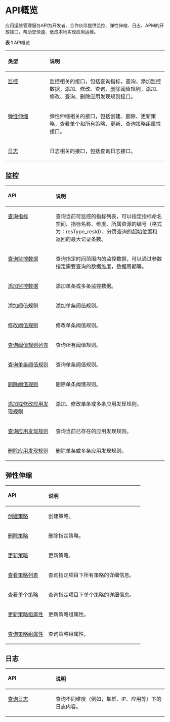 # API概览<a name="aom_04_0056"></a>

应用运维管理服务API为开发者、合作伙伴提供监控、弹性伸缩、日志、APM的开放接口，帮助您快速、低成本地实现应用运维。

**表 1**  API概览

<a name="table1253219238421"></a>
<table><thead align="left"><tr id="row196808238421"><th class="cellrowborder" valign="top" width="26.25%" id="mcps1.2.3.1.1"><p id="p7680192364214"><a name="p7680192364214"></a><a name="p7680192364214"></a>类型</p>
</th>
<th class="cellrowborder" valign="top" width="73.75%" id="mcps1.2.3.1.2"><p id="p176806238423"><a name="p176806238423"></a><a name="p176806238423"></a>说明</p>
</th>
</tr>
</thead>
<tbody><tr id="row1368052315426"><td class="cellrowborder" valign="top" width="26.25%" headers="mcps1.2.3.1.1 "><p id="p156800230426"><a name="p156800230426"></a><a name="p156800230426"></a><a href="#section448552316427">监控</a></p>
</td>
<td class="cellrowborder" valign="top" width="73.75%" headers="mcps1.2.3.1.2 "><p id="p9472442161611"><a name="p9472442161611"></a><a name="p9472442161611"></a>监控相关的接口，包括查询指标，查询、添加监控数据，添加、修改、查询、删除阈值规则，添加、修改、查询、删除应用发现规则接口。</p>
</td>
</tr>
<tr id="row9681142311428"><td class="cellrowborder" valign="top" width="26.25%" headers="mcps1.2.3.1.1 "><p id="p16681172320424"><a name="p16681172320424"></a><a name="p16681172320424"></a><a href="#section39811452171413">弹性伸缩</a></p>
</td>
<td class="cellrowborder" valign="top" width="73.75%" headers="mcps1.2.3.1.2 "><p id="p8449134215165"><a name="p8449134215165"></a><a name="p8449134215165"></a>弹性伸缩相关的接口，包括创建、删除、更新策略，查看单个和所有策略，更新、查询策略组属性接口。</p>
</td>
</tr>
<tr id="row1156911421614"><td class="cellrowborder" valign="top" width="26.25%" headers="mcps1.2.3.1.1 "><p id="p10570181441610"><a name="p10570181441610"></a><a name="p10570181441610"></a><a href="#section180071091515">日志</a></p>
</td>
<td class="cellrowborder" valign="top" width="73.75%" headers="mcps1.2.3.1.2 "><p id="p2570141413166"><a name="p2570141413166"></a><a name="p2570141413166"></a>日志相关的接口，包括查询日志接口。</p>
</td>
</tr>
</tbody>
</table>

## 监控<a name="section448552316427"></a>

<a name="table8491823134216"></a>
<table><thead align="left"><tr id="row768292312429"><th class="cellrowborder" valign="top" width="30%" id="mcps1.1.3.1.1"><p id="p968219233420"><a name="p968219233420"></a><a name="p968219233420"></a>API</p>
</th>
<th class="cellrowborder" valign="top" width="70%" id="mcps1.1.3.1.2"><p id="p16682923204217"><a name="p16682923204217"></a><a name="p16682923204217"></a>说明</p>
</th>
</tr>
</thead>
<tbody><tr id="row176821123134213"><td class="cellrowborder" valign="top" width="30%" headers="mcps1.1.3.1.1 "><p id="p14905134011415"><a name="p14905134011415"></a><a name="p14905134011415"></a><a href="查询指标（即将下线）.md">查询指标</a></p>
</td>
<td class="cellrowborder" valign="top" width="70%" headers="mcps1.1.3.1.2 "><p id="p176476311242"><a name="p176476311242"></a><a name="p176476311242"></a>查询当前可监控的指标列表，可以指定指标命名空间、指标名称、维度、所属资源的编号（格式为：resType_resId），分页查询的起始位置和返回的最大记录条数。</p>
</td>
</tr>
<tr id="row968242304216"><td class="cellrowborder" valign="top" width="30%" headers="mcps1.1.3.1.1 "><p id="p5902104091418"><a name="p5902104091418"></a><a name="p5902104091418"></a><a href="查询监控数据（即将下线）.md">查询监控数据</a></p>
</td>
<td class="cellrowborder" valign="top" width="70%" headers="mcps1.1.3.1.2 "><p id="p1974651011252"><a name="p1974651011252"></a><a name="p1974651011252"></a>查询指定时间范围内的监控数据，可以通过参数指定需要查询的数据维度，数据周期等。</p>
</td>
</tr>
<tr id="row20682122310428"><td class="cellrowborder" valign="top" width="30%" headers="mcps1.1.3.1.1 "><p id="p2901184015141"><a name="p2901184015141"></a><a name="p2901184015141"></a><a href="添加监控数据.md">添加监控数据</a></p>
</td>
<td class="cellrowborder" valign="top" width="70%" headers="mcps1.1.3.1.2 "><p id="p770718181002"><a name="p770718181002"></a><a name="p770718181002"></a>添加单条或多条监控数据。</p>
</td>
</tr>
<tr id="row66831323144219"><td class="cellrowborder" valign="top" width="30%" headers="mcps1.1.3.1.1 "><p id="p189818406141"><a name="p189818406141"></a><a name="p189818406141"></a><a href="添加阈值规则（即将下线）.md">添加阈值规则</a></p>
</td>
<td class="cellrowborder" valign="top" width="70%" headers="mcps1.1.3.1.2 "><p id="p1249611498254"><a name="p1249611498254"></a><a name="p1249611498254"></a>添加单条阈值规则。</p>
</td>
</tr>
<tr id="row56830238421"><td class="cellrowborder" valign="top" width="30%" headers="mcps1.1.3.1.1 "><p id="p58953404141"><a name="p58953404141"></a><a name="p58953404141"></a><a href="修改阈值规则（即将下线）.md">修改阈值规则</a></p>
</td>
<td class="cellrowborder" valign="top" width="70%" headers="mcps1.1.3.1.2 "><p id="p109843214012"><a name="p109843214012"></a><a name="p109843214012"></a>修改单条阈值规则。</p>
</td>
</tr>
<tr id="row268352313427"><td class="cellrowborder" valign="top" width="30%" headers="mcps1.1.3.1.1 "><p id="p11892154012145"><a name="p11892154012145"></a><a name="p11892154012145"></a><a href="查询阈值规则列表（即将下线）.md">查询阈值规则列表</a></p>
</td>
<td class="cellrowborder" valign="top" width="70%" headers="mcps1.1.3.1.2 "><p id="p75082615265"><a name="p75082615265"></a><a name="p75082615265"></a>查询所有阈值规则。</p>
</td>
</tr>
<tr id="row6683162318424"><td class="cellrowborder" valign="top" width="30%" headers="mcps1.1.3.1.1 "><p id="p289016401143"><a name="p289016401143"></a><a name="p289016401143"></a><a href="查询单条阈值规则（即将下线）.md">查询单条阈值规则</a></p>
</td>
<td class="cellrowborder" valign="top" width="70%" headers="mcps1.1.3.1.2 "><p id="p1988944015140"><a name="p1988944015140"></a><a name="p1988944015140"></a>查询单条阈值规则。</p>
</td>
</tr>
<tr id="row17683202310427"><td class="cellrowborder" valign="top" width="30%" headers="mcps1.1.3.1.1 "><p id="p15888340101419"><a name="p15888340101419"></a><a name="p15888340101419"></a><a href="删除阈值规则（即将下线）.md">删除阈值规则</a></p>
</td>
<td class="cellrowborder" valign="top" width="70%" headers="mcps1.1.3.1.2 "><p id="p6887164051412"><a name="p6887164051412"></a><a name="p6887164051412"></a>删除单条阈值规则。</p>
</td>
</tr>
<tr id="row76838237426"><td class="cellrowborder" valign="top" width="30%" headers="mcps1.1.3.1.1 "><p id="p18865407143"><a name="p18865407143"></a><a name="p18865407143"></a><a href="添加或修改应用发现规则（即将下线）.md">添加或修改应用发现规则</a></p>
</td>
<td class="cellrowborder" valign="top" width="70%" headers="mcps1.1.3.1.2 "><p id="p20885240111415"><a name="p20885240111415"></a><a name="p20885240111415"></a>添加、修改单条或多条应用发现规则。</p>
</td>
</tr>
<tr id="row11683423114213"><td class="cellrowborder" valign="top" width="30%" headers="mcps1.1.3.1.1 "><p id="p138841740161411"><a name="p138841740161411"></a><a name="p138841740161411"></a><a href="查询应用发现规则.md">查询应用发现规则</a></p>
</td>
<td class="cellrowborder" valign="top" width="70%" headers="mcps1.1.3.1.2 "><p id="zh-cn_topic_0135040578_p975712814512"><a name="zh-cn_topic_0135040578_p975712814512"></a><a name="zh-cn_topic_0135040578_p975712814512"></a>查询当前已存在的应用发现规则。</p>
</td>
</tr>
<tr id="row1560445111413"><td class="cellrowborder" valign="top" width="30%" headers="mcps1.1.3.1.1 "><p id="p3535745191414"><a name="p3535745191414"></a><a name="p3535745191414"></a><a href="删除应用发现规则.md">删除应用发现规则</a></p>
</td>
<td class="cellrowborder" valign="top" width="70%" headers="mcps1.1.3.1.2 "><p id="p45351145171410"><a name="p45351145171410"></a><a name="p45351145171410"></a>删除单条或多条应用发现规则。</p>
</td>
</tr>
</tbody>
</table>

## 弹性伸缩<a name="section39811452171413"></a>

<a name="table1498116526144"></a>
<table><thead align="left"><tr id="row598255221420"><th class="cellrowborder" valign="top" width="30%" id="mcps1.1.3.1.1"><p id="p20982195219145"><a name="p20982195219145"></a><a name="p20982195219145"></a>API</p>
</th>
<th class="cellrowborder" valign="top" width="70%" id="mcps1.1.3.1.2"><p id="p20982452191415"><a name="p20982452191415"></a><a name="p20982452191415"></a>说明</p>
</th>
</tr>
</thead>
<tbody><tr id="row1198210528141"><td class="cellrowborder" valign="top" width="30%" headers="mcps1.1.3.1.1 "><p id="p7983135221411"><a name="p7983135221411"></a><a name="p7983135221411"></a><a href="创建策略.md">创建策略</a></p>
</td>
<td class="cellrowborder" valign="top" width="70%" headers="mcps1.1.3.1.2 "><p id="p12983185219143"><a name="p12983185219143"></a><a name="p12983185219143"></a>创建策略。</p>
</td>
</tr>
<tr id="row69831452141410"><td class="cellrowborder" valign="top" width="30%" headers="mcps1.1.3.1.1 "><p id="p99831352121419"><a name="p99831352121419"></a><a name="p99831352121419"></a><a href="删除策略.md">删除策略</a></p>
</td>
<td class="cellrowborder" valign="top" width="70%" headers="mcps1.1.3.1.2 "><p id="p836112257213"><a name="p836112257213"></a><a name="p836112257213"></a>删除指定策略。</p>
</td>
</tr>
<tr id="row4983752111416"><td class="cellrowborder" valign="top" width="30%" headers="mcps1.1.3.1.1 "><p id="p1984552111419"><a name="p1984552111419"></a><a name="p1984552111419"></a><a href="更新策略.md">更新策略</a></p>
</td>
<td class="cellrowborder" valign="top" width="70%" headers="mcps1.1.3.1.2 "><p id="p139843520149"><a name="p139843520149"></a><a name="p139843520149"></a>更新策略。</p>
</td>
</tr>
<tr id="row19984185281418"><td class="cellrowborder" valign="top" width="30%" headers="mcps1.1.3.1.1 "><p id="p209841652121415"><a name="p209841652121415"></a><a name="p209841652121415"></a><a href="查看策略列表.md">查看策略列表</a></p>
</td>
<td class="cellrowborder" valign="top" width="70%" headers="mcps1.1.3.1.2 "><p id="p9148144326"><a name="p9148144326"></a><a name="p9148144326"></a>查询指定项目下所有策略的详细信息。</p>
</td>
</tr>
<tr id="row1298411522146"><td class="cellrowborder" valign="top" width="30%" headers="mcps1.1.3.1.1 "><p id="p1098413529148"><a name="p1098413529148"></a><a name="p1098413529148"></a><a href="查看单个策略.md">查看单个策略</a></p>
</td>
<td class="cellrowborder" valign="top" width="70%" headers="mcps1.1.3.1.2 "><p id="zh-cn_topic_0130935561_p18110355195615"><a name="zh-cn_topic_0130935561_p18110355195615"></a><a name="zh-cn_topic_0130935561_p18110355195615"></a>查询指定项目下单个策略的详细信息。</p>
</td>
</tr>
<tr id="row7984105261414"><td class="cellrowborder" valign="top" width="30%" headers="mcps1.1.3.1.1 "><p id="p1198495221413"><a name="p1198495221413"></a><a name="p1198495221413"></a><a href="更新策略组属性.md">更新策略组属性</a></p>
</td>
<td class="cellrowborder" valign="top" width="70%" headers="mcps1.1.3.1.2 "><p id="p1445725711212"><a name="p1445725711212"></a><a name="p1445725711212"></a>更新策略组属性。</p>
</td>
</tr>
<tr id="row1298475251417"><td class="cellrowborder" valign="top" width="30%" headers="mcps1.1.3.1.1 "><p id="p1398435211142"><a name="p1398435211142"></a><a name="p1398435211142"></a><a href="查询策略组属性.md">查询策略组属性</a></p>
</td>
<td class="cellrowborder" valign="top" width="70%" headers="mcps1.1.3.1.2 "><p id="p199841520141"><a name="p199841520141"></a><a name="p199841520141"></a>查询策略组属性。</p>
</td>
</tr>
</tbody>
</table>

## 日志<a name="section180071091515"></a>

<a name="table280031081519"></a>
<table><thead align="left"><tr id="row1980031015154"><th class="cellrowborder" valign="top" width="30%" id="mcps1.1.3.1.1"><p id="p1280010109154"><a name="p1280010109154"></a><a name="p1280010109154"></a>API</p>
</th>
<th class="cellrowborder" valign="top" width="70%" id="mcps1.1.3.1.2"><p id="p16800410191512"><a name="p16800410191512"></a><a name="p16800410191512"></a>说明</p>
</th>
</tr>
</thead>
<tbody><tr id="row1280118103156"><td class="cellrowborder" valign="top" width="30%" headers="mcps1.1.3.1.1 "><p id="p6801151051516"><a name="p6801151051516"></a><a name="p6801151051516"></a><a href="查询日志.md">查询日志</a></p>
</td>
<td class="cellrowborder" valign="top" width="70%" headers="mcps1.1.3.1.2 "><p id="p1380111081514"><a name="p1380111081514"></a><a name="p1380111081514"></a>查询不同维度（例如，集群、IP、应用等）下的日志内容。</p>
</td>
</tr>
</tbody>
</table>

